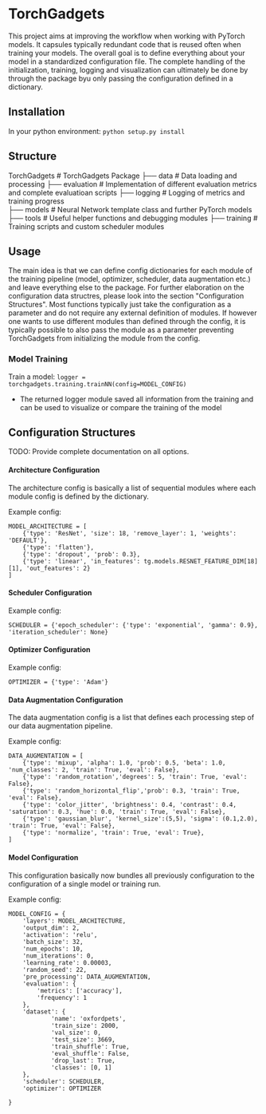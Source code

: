 # TorchGadgets
This project aims at improving the workflow when working with PyTorch models. It capsules typically redundant code that is reused often when training your models.
The overall goal is to define everything about your model in a standardized configuration file. The complete handling of the initialization, training, logging and visualization can ultimately be done by through the package byu only passing the configuration defined in a dictionary.

## Installation
In your python environment: `python setup.py install`

## Structure
    
TorchGadgets            # TorchGadgets Package
    ├── data            # Data loading and processing
    ├── evaluation      # Implementation of different evaluation metrics and complete evaluatioan scripts
    ├── logging         # Logging of metrics and training progress   
    ├── models          # Neural Network template class and further PyTorch models
    ├── tools           # Useful helper functions and debugging modules
    ├── training        # Training scripts and custom scheduler modules

## Usage

The main idea is that we can define config dictionaries for each module of the training pipeline (model, optimizer, scheduler, data augmentation etc.) and leave everything else to the package.
For further elaboration on the configuration data structres, please look into the section "Configuration Structures". Most functions typically just take the configuration as a parameter and do not require any external definition of modules. If however one wants to use different modules than defined through the config, it is typically possible to also pass the module as a parameter preventing TorchGadgets from initializing the module from the config.

### Model Training

Train a model: `logger = torchgadgets.training.trainNN(config=MODEL_CONFIG)`
 - The returned logger module saved all information from the training and can be used to visualize or compare the training of the model



## Configuration Structures

TODO: Provide complete documentation on all options.

#### Architecture Configuration
The architecture config is basically a list of sequential modules where each module config is defined by the dictionary.

Example config:

    MODEL_ARCHITECTURE = [
        {'type': 'ResNet', 'size': 18, 'remove_layer': 1, 'weights': 'DEFAULT'},
        {'type': 'flatten'},
        {'type': 'dropout', 'prob': 0.3},
        {'type': 'linear', 'in_features': tg.models.RESNET_FEATURE_DIM[18][1], 'out_features': 2}
    ]


#### Scheduler Configuration

Example config:
    
    SCHEDULER = {'epoch_scheduler': {'type': 'exponential', 'gamma': 0.9}, 'iteration_scheduler': None}
    
    

#### Optimizer Configuration

Example config:
    
    OPTIMIZER = {'type': 'Adam'}
    
    

#### Data Augmentation Configuration
The data augmentation config is a list that defines each processing step of our data augmentation pipeline.

Example config:
    
    DATA_AUGMENTATION = [   
        {'type': 'mixup', 'alpha': 1.0, 'prob': 0.5, 'beta': 1.0, 'num_classes': 2, 'train': True, 'eval': False},
        {'type': 'random_rotation','degrees': 5, 'train': True, 'eval': False},
        {'type': 'random_horizontal_flip','prob': 0.3, 'train': True, 'eval': False},
        {'type': 'color_jitter', 'brightness': 0.4, 'contrast': 0.4, 'saturation': 0.3, 'hue': 0.0, 'train': True, 'eval': False},
        {'type': 'gaussian_blur', 'kernel_size':(5,5), 'sigma': (0.1,2.0), 'train': True, 'eval': False},
        {'type': 'normalize', 'train': True, 'eval': True},
    ]
    

#### Model Configuration
This configuration basically now bundles all previously configuration to the configuration of a single model or training run.

Example config:
    
    MODEL_CONFIG = {
        'layers': MODEL_ARCHITECTURE,
        'output_dim': 2,
        'activation': 'relu',
        'batch_size': 32,
        'num_epochs': 10,
        'num_iterations': 0,
        'learning_rate': 0.00003,
        'random_seed': 22,
        'pre_processing': DATA_AUGMENTATION,
        'evaluation': {
            'metrics': ['accuracy'],
            'frequency': 1
        },
        'dataset': {
                'name': 'oxfordpets',
                'train_size': 2000,
                'val_size': 0,
                'test_size': 3669,
                'train_shuffle': True,
                'eval_shuffle': False,
                'drop_last': True,
                'classes': [0, 1]
        },
        'scheduler': SCHEDULER,
        'optimizer': OPTIMIZER
                        
    }